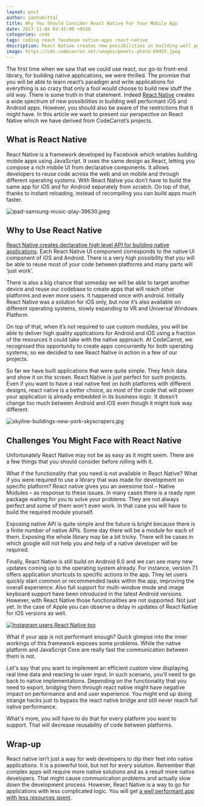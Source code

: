 ```yaml
---
layout: post
author: yashumittal
title: Why You Should Consider React Native For Your Mobile App
date: 2017-11-04 03:43:00 +0530
categories: code
tags: coding react facebook native-apps react-native
description: React Native creates new possibilities in building well performant iOS and Android apps, but it also has some restrictions. Our perspective on React Native based on CodeCarrot's projects.
image: https://cdn.codecarrot.net/images/pexels-photo-89955.jpeg
---
```


The first time when we saw that we could use react, our go-to front-end library, for building native applications, we were thrilled. The promise that you will be able to learn react’s paradigm and write applications for everything is so crazy that only a fool would choose to build new stuff the old way. There is some truth in that statement. Indeed [React Native](//www.codecarrot.net/services/react-native) creates a wide spectrum of new possibilities in building well performant iOS and Android apps. However, you should also be aware of the restrictions that it might have. In this article we want to present our perspective on React Native which we have derived from CodeCarrot’s projects.

## What is React Native

React Native is a framework developed by Facebook which enables building mobile apps using JavaScript. It uses the same design as React, letting you compose a rich mobile UI from declarative components. It allows developers to reuse code across the web and on mobile and through different operating systems. With React Native you don’t have to build the same app for iOS and for Android separately from scratch. On top of that, thanks to instant reloading, instead of recompiling you can build apps much faster.

![ipad-samsung-music-play-39630.jpeg](https://cdn.codecarrot.net/images/ipad-samsung-music-play-39630.jpeg)

## Why to Use React Native

[React Native creates declarative high level API for building native applications](/4-kinds-of-applications-to-build-with-react-native). Each React Native UI component corresponds to the native UI component of iOS and Android. There is a very high possibility that you will be able to reuse most of your code between platforms and many parts will ‘just work’.

There is also a big chance that someday we will be able to target another device and reuse our codebase to create apps that will reach other platforms and even more users. It happened once with android. Initially React Native was a solution for iOS only, but now it’s also available on different operating systems, slowly expanding to VR and Universal Windows Platform.

On top of that, when it’s not required to use custom modules, you will be able to deliver high quality applications for Android and iOS using a fraction of the resources it could take with the native approach. At CodeCarrot, we recognised this opportunity to create apps concurrently for both operating systems, so we decided to see React Native in action in a few of our projects.

So far we have built applications that were quite simple. They fetch data and show it on the screen. React Native is just perfect for such projects. Even if you want to have a real native feel on both platforms with different designs, react native is a better choice, as most of the code that will power your application is already embedded in its business logic. It doesn’t change too much between Android and iOS even though it might look way different.

![skyline-buildings-new-york-skyscrapers.jpg](https://cdn.codecarrot.net/images/skyline-buildings-new-york-skyscrapers.jpg)

## Challenges You Might Face with React Native

Unfortunately React Native may not be as easy as it might seem. There are a few things that you should consider before rolling with it.

What if the functionality that you need is not available in React Native? What if you were required to use a library that was made for development on specific platform? React native gives you an awesome tool – Native Modules – as response to these issues. In many cases there is a ready npm package waiting for you to solve your problems. They are not always perfect and some of them won't even work. In that case you will have to build the required module yourself.

Exposing native API is quite simple and the future is bright because there is a finite number of native APIs. Some day there will be a module for each of them. Exposing the whole library may be a bit tricky. There will be cases in which google will not help you and help of a native developer will be required.

Finally, React Native is still build on Android 6.0 and we can see many new updates coming up to the operating system already. For instance, version 7.1 offers application shortcuts to specific actions in the app. They let users quickly start common or recommended tasks within the app, improving the overall experience. Also full support for multi-window mode and image keyboard support have been introduced in the latest Android versions. However, with React Native those functionalities are not supported. Not just yet. In the case of Apple you can observe a delay in updates of React Native for iOS versions as well.

[![Instagram users React Native too](https://cdn.codecarrot.net/images/instagram-also-use-react.png)](/9-great-apps-written-with-react-native)

What if your app is not performant enough? Quick glimpse into the inner workings of this framework exposes some problems. While the native platform and JavaScript Core are really fast the communication between them is not.

Let's say that you want to implement an efficient custom view displaying real time data and reacting to user input. In such scenario, you'll need to go back to native implementations. Depending on the functionality that you need to export, bridging them through react native might have negative impact on performance and end user experience. You might end up doing strange hacks just to bypass the react native bridge and still never reach full native performance.

What's more, you will have to do that for every platform you want to support. That will decrease reusability of code between platforms.

## Wrap-up

React native isn’t just a way for web developers to dip their feet into native applications. It is a powerful tool, but not for every solution. Remember that complex apps will require more native solutions and as a result more native developers. That might cause communication problems and actually slow down the development process. However, React Native is a way to go for applications with less complicated logic. You will get [a well performant app with less resources spent](/react-native-can-slash-your-mobile-development-costs-by-30-percent).
